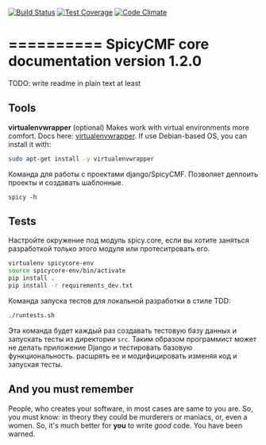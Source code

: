 [![Build Status](https://travis-ci.org/spicycms/spicy.core.svg?branch=tests_fix)](https://travis-ci.org/spicycms/spicy.core) [![Test Coverage](https://codeclimate.com/github/spicycms/spicy.core/badges/coverage.svg)](https://codeclimate.com/github/spicycms/spicy.core/coverage) [![Code Climate](https://codeclimate.com/github/spicycms/spicy.core/badges/gpa.svg)](https://codeclimate.com/github/spicycms/spicy.core)


==========
SpicyCMF core documentation version 1.2.0
==========


TODO: write readme in plain text at least


Tools
-----

**virtualenvwrapper** (optional)
Makes work with virtual environments more comfort. Docs here: [virtualenvwrapper](https://virtualenvwrapper.readthedocs.io/en/latest/).
If use Debian-based OS, you can install it with:

```bash
sudo apt-get install -y virtualenvwrapper
```

Команда для работы с проектами django/SpicyCMF. Позволяет деплоить проекты и создавать шаблонные.

```spicy -h```


Tests
-----

Настройте окружение под модуль spicy.core, если вы хотите заняться разработкой только этого модуля или протеситровать его.


```bash
virtualenv spicycore-env
source spicycore-env/bin/activate
pip install .
pip install -r requirements_dev.txt
```

Команда запуска тестов для локальной разработки в стиле TDD:

```bash
./runtests.sh
```

Эта команда будет каждый раз создавать тестовую базу данных и запускать тесты из директории `src`.
Таким образом программист может не делать приложение Django и тестировать базовую функциональность. расшрять ее и модифицировать
изменяя код и запуская тесты.


And you must remember
---------------------

People, who creates your software, in most cases are same to you are. So, you must know: in theory they could be murderers or maniacs, or, even a women. So, it's much better for **you** to write *good* code. You have been warned.

